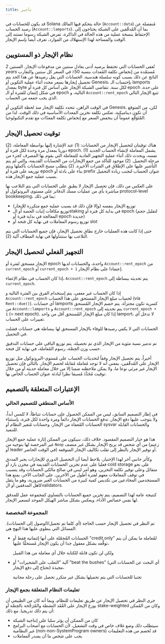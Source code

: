 ```yaml
---
title: تأجير
---
```


قد يكون للحسابات في Solana حالة يتحكم فيها المالك \(`Account::data`\) مُنفصلة عن رصيد الحساب \(`Account::lamports`\). بما أن المُدقّقين على الشبكة يحتاجون إلى الإحتفاظ بنسخة عملية من هذه الحالة في الذاكرة، تفرض الشبكة رسوما تستند إلى الوقت والمساحة لهذا الإستهلاك من الموارد، تعرف أيضا بإسم الإيجار.

## نظام الإيجار ذو المستويين

تُعفى الحسابات التي تحتفظ برصيد أدنى يعادل سنتين من مدفوعات الإيجار. السنتين _2 years_ مُستمّدة من إنخفاض تكلفة المُعدات بنسبة 50٪ في السعر كل سنتين والتقارب الناتج عن ذلك بسبب كونه سلسلة هندسية. الحسابات التي يقل رصيدها عن هذا الحد يتم تحصيل إيجارها بسعر محدد أثناء عملية التكوين أو Genesis، بإحتساب الـ lamports بمعدل byte لكل سنة. تتقاضى الشبكة الإيجار على أساس كل فترة أو epoch على حدة، في شكل إئتمان للفترة أو الـ epoch التالية، و `Account::rent_epoch` تتبع الإيجار التالي الذي يجب جمعه من الحساب.

في الوقت الراهن، تتحدد تكلفة الإيجار منذ لحظة التكوين أو Genesis. لكن، من المتوقع أن تكون ديناميكية، تعكس تكلفة تخزين المعدات الأساسية في ذلك الوقت. لذا من المُتَوَقَّع عموماً أن ينخفض السعر مع إنخفاض تكلفة المعدّات مع تقدم التكنولوجيا.

## توقيت تحصيل الإيجار

هناك توقيتان لتحصيل الإيجار من الحسابات: \(1\) عند الإشارة إليها بواسطة المعاملة، \(2\) دوريا بمعدل مرة وحدة لكل فترة أو epoch. \(1\) يشمل المعاملة لإنشاء الحساب الجديد نفسه، ويحدث ذلك أثناء عملية التجهيز العادية للمعاملة التي يقوم بها المصرف كجزء من مرحلة التحميل. \(2\) موجود للتأكد من جمع الإيجارات من الحسابات القديمة، والتي لم يتم التأشير عليها على الإطلاق في الفترات الأخيرة. \(2\) يتطلب مسح الحسابات بأكملها ويتم توزيعه على فترة أو epoch بناء على بادئة أو prefix عنوان الحساب لتجنب زيادة التحميل بسبب عملية جمع الإيجار هذه.

على العكس من ذلك، فإن تحصيل الإيجار لا يطبق على الحسابات التي يتم التلاعب بها مباشرة بأي من عمليات مسك الدفاتر على مستوى البروتوكول أو protocol-level bookkeeping، بما في ذلك:

- توزيع الإيجار بنفسه (وإلا فإن ذلك قد يسبب عملية جمع متكررة للإيجار)
- توزيع مكافآت إثبات الحصة أو الstaking في بداية كل فترة أو epoch (لتقليل حجم المعالجة في بداية فترة أو epoch جديدة)
- توزيع رسوم المعاملات في نهاية كل فتحة أو slot

حتى إذا كانت هذه العمليات خارج نطاق تحصيل الإيجار، فإن جميع الحسابات التي يتم التلاعب بها ستتناولها في نهاية المطاف آلية \(2\).

## التجهيز الفعلي لتحصيل الإيجار

الإيجار مستحق لفترة أو epoch واحدة، والحسابات لديها `Account::rent_epoch` من `current_epoch` أو `current_epoch + 1` إعتمادا على نظام الإيجار.

إذا كان الحساب في نظام الإعفاء، `Account::rent_epoch` يتم تحديثه ببساطة إلى `current_epoch`.

إذا كان الحساب غير معفي، يتم إستخدام الفرق بين الفترة التالية و `Account::rent_epoch` لحساب مبلغ الإيجار المستحق على هذا الحساب \(via `Rent::due()`\). أي حسابات lamports كسرية تكون مجتزأة. يتم خصم الإيجار المُستحق من `Account::lamports` و `Account::rent_epoch` يتم تحديثه إلى `current_epoch + 1` (= next epoch). إذا كان مبلغ الإيجار المُستحق أقل من واحد lamport، لا تدخل أي تغييرات على الحساب.

الحسابات التي لا يكفي رصيدها للوفاء بالإيجار المستحق لها ببساطة هي حسابات فشلت في التحميل.

تم تدمير نسبة مئوية من الإيجار الذي تم تحصيله. يتم توزيع الباقي على حسابات التدقيق حسب وزن الحِصَّة، رسوم المُعاملة، في نهاية كل فتحة.

أخيراً، يتم تحصيل الإيجار وفقاً لتحديثات الحساب على مُستوى-البروتوكول مثل توزيع الإيجار على المُدقّقين، بمعنى أنه لا توجد مُعاملة مُقابلة لخصم الإيجار. بالتالي فإن تحصيل الإيجار غير مرئي نوعا ما، ولا يمكن ملاحظته ضمنا إلا من خلال معاملة حديثة أو من خلال توقيت مُحَدَّدَ مُسبقا نظرا لبادئة عنوان الحساب الخاص بها.

## الإعتبارات المتعلقة بالتصميم

### الأساس المنطقي للتصميم الحالي

في إطار التصميم السابق، ليس من الممكن الحصول على حسابات تتباطأ، لا تُلمس أبداً، ولا يتوجب عليها دفع الإيجار. تدفع الحسابات الإيجار دائماً ومرة واحدة لكل فترة، بإستثناء الحسابات المُعفاة من الإيجار، وحسابات مُتغير النظام أو sysvar والحسابات القابلة للتنفيذ.

هذا هو خيار التصميم المقصود. خلاف ذلك، سيكون من الممكن إثارة عملية جمع الإيجار غير المرخصة لها بتوجيه من `Noop` من أي شخص قد يربح الإيجار بشكل غير منصف (زعيم أو leader في الوقت الحاضر) أو توفير الإيجار بالنظر إلى تقلب تكاليف الإيجار المتوقعة.

وكأثر جانبي آخر لهذا الإختيار، يلاحظ أيضا أن التحصيل الدوري للإيجارات يجبر المددق فعليا على عدم تخزين الحسابات القديمة في مخزن بارد أو cold storage على نحو متفائل وعلى توفير تكلفة التخزين، وهو أمر ليس في صالح مالكي الحسابات وقد يتسبب في توقف المعاملات معهم لفترة أطول من الآخرين. على الجانب الآخر، يمنع هذا المستخدمين المخادعين من تكديس كمية كبيرة من الحسابات الغير ضرورية، وهو ما يثقل كاهل المدققين أو الvalidators.

كنتيجة عامة لهذا التصميم، يتم تخزين جميع الحسابات بالتساوي كمجموعة عمل للمدقق لها نفس خصائص الأداء، ويعكس بشكل مباشر الهيكل الموحد لتسعير الإيجار.

### المجموعة المخصصة

تم النظر في تحصيل الإيجار حسب الحاجة \(أي كلما تم تحميل/الوصول إلى الحسابات\). المسائل التي ينطوي عليها هذا النهج هي:

- الحسابات المُحمّلة على أنها إئتمانية فقط أو "credit only" لمُعاملة ما يمكن أن يتم توقُّعه بشكل معقول جدا أن يكون الإيجار مُستحقًّا عليها،

  ولكن لن تكون قابلة للكتابة خلال أي معاملة من هذا القبيل

- آلية "التغلب على الشجيرات" أو "beat the bushes" \(أي البحث عن الحسابات التي تحتاج إلى دفع الإيجار\) محبذة،

  تجنبا للحسابات التي يتم تحميلها بشكل غير متكرر تحصل على رحلة مجانية

### تعليمات النظام المتعلقة بجمع الإيجار

جرى النظر في تحصيل الإيجار عن طريق تعليمات للنظام، وبما أنه كان من الطبيعي أن يوزع الإيجار على العُقَد النشطة والمُرَجَّحة بالحِصَّة أو stake-weighted وكان من المُمكن أن يتم ذلك تدريجيا. مع ذلك:

- كان من الممكن أن يؤثر سلبا على إنتاجية الشبكة
- سيتطلب ذلك وضع غلاف خاص في وقت التشغيل، لأن الحسابات مع أصحاب البرامج غير النظامية (non-non-SystemProgram owners) قد تُخصم من هذه التعليمات
- يجب على شخص ما أن يصدر المعاملات
